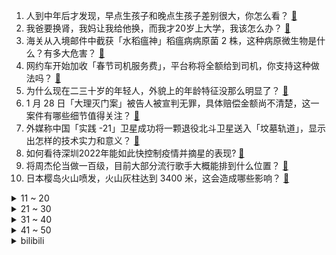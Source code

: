 1. 人到中年后才发现，早点生孩子和晚点生孩子差别很大，你怎么看？ [:link:](https://www.zhihu.com/question/487446731)
2. 我爸要换肾，我妈让我给他换，而我才20岁上大学，我该怎么办？ [:link:](https://www.zhihu.com/question/513647799)
3. 海关从入境邮件中截获「水稻瘟神」稻瘟病病原菌 2 株，这种病原微生物是什么？有多大危害？ [:link:](https://www.zhihu.com/question/513667520)
4. 网约车开始加收「春节司机服务费」，平台称将全额给到司机，你支持这种做法吗？ [:link:](https://www.zhihu.com/question/513837686)
5. 为什么现在二三十岁的年轻人，外貌上的年龄特征没那么明显了？ [:link:](https://www.zhihu.com/question/495295446)
6. 1 月 28 日「大理灭门案」被告人被宣判无罪，具体赔偿金额尚不清楚，这一案件有哪些细节值得关注？ [:link:](https://www.zhihu.com/question/513816627)
7. 外媒称中国「实践 -21」卫星成功将一颗退役北斗卫星送入「坟墓轨道」，显示出怎样的技术实力和意义？ [:link:](https://www.zhihu.com/question/513763435)
8. 如何看待深圳2022年能如此快控制疫情并摘星的表现? [:link:](https://www.zhihu.com/question/513399853)
9. 将周杰伦当做一百级，目前大部分流行歌手大概能排到什么位置？ [:link:](https://www.zhihu.com/question/513796694)
10. 日本樱岛火山喷发，火山灰柱达到 3400 米，这会造成哪些影响？ [:link:](https://www.zhihu.com/question/513840753)
<details>
<summary>11 ~ 20</summary>

11. 2021 全球奢侈品牌价值榜出炉，排在前三的依次是保时捷、GUCCI、路易威登，反映了哪些现象和趋势？ [:link:](https://www.zhihu.com/question/513468722)
12. 如何评价《开端》中的「快乐一哥」？ [:link:](https://www.zhihu.com/question/512387634)
13. 为什么其他生物看到同类尸体不会害怕，而人类看到同类的尸体会害怕? [:link:](https://www.zhihu.com/question/513423431)
14. 晚上睡不着和熬夜有区别吗？ [:link:](https://www.zhihu.com/question/321319806)
15. 2021年广州GDP2.82 万亿，与重庆第四城之争保持领先，这意味着什么？ [:link:](https://www.zhihu.com/question/513314942)
16. 你收集过哪些伤感的文案呢? [:link:](https://www.zhihu.com/question/503317121)
17. 李白的《赠汪伦》，记得以前学过最后一句是“不及汪伦赠我情”，为什么现在的书改成了“不及汪伦送我情”？ [:link:](https://www.zhihu.com/question/484553238)
18. 现在台湾艺人在大陆怎么都不火了？ [:link:](https://www.zhihu.com/question/37736410)
19. 如何看待小米副总裁常程因个人原因离职？ [:link:](https://www.zhihu.com/question/513845265)
20. 国家卫健委再次提出明确要求「不得随意禁止外地群众返乡过年」，还有哪些信息值得关注？ [:link:](https://www.zhihu.com/question/513962090)
</details>
<details>
<summary>21 ~ 30</summary>

21. 《爱情公寓》中唐悠悠用 18 张信用卡相互还债保持平衡的方式科学吗？ [:link:](https://www.zhihu.com/question/305943446)
22. 《开端》中王萌萌遭遇猥亵跳车却反被网暴，现实拥有「舆论中先手优势」的我们应该如何理性吃瓜理性发言呢？ [:link:](https://www.zhihu.com/question/513926902)
23. Windows 10 有哪些值得推荐的必装软件？ [:link:](https://www.zhihu.com/question/35088093)
24. 初三寒假应该怎样复习中考数学？ [:link:](https://www.zhihu.com/question/512394356)
25. 有没有什么好看的不易翻车的美甲款式？ [:link:](https://www.zhihu.com/question/441076691)
26. 怎么判断自己有没有城府？ [:link:](https://www.zhihu.com/question/275606514)
27. 看央视春晚分15亿，如何摇到更多红包和好物？ [:link:](https://www.zhihu.com/question/513816216)
28. 想学计算机太贪心了怎么办? [:link:](https://www.zhihu.com/question/513721585)
29. 什么样的恋爱不长久？ [:link:](https://www.zhihu.com/question/486858585)
30. 新教师因出校门太晚被门卫大骂，应该怎样合理处理？ [:link:](https://www.zhihu.com/question/437746865)
</details>
<details>
<summary>31 ~ 40</summary>

31. 《请回答1988》里的德善妈妈和德善爸爸真的不爱德善吗? [:link:](https://www.zhihu.com/question/407479441)
32. 美国海军证实「网传 F-35C 南海“入水”图为真」，这些照片视频是谁泄露的？透露了哪些信息？ [:link:](https://www.zhihu.com/question/513938964)
33. 深爱过一个人能放下吗？ [:link:](https://www.zhihu.com/question/509503807)
34. 有什么适合干皮的好用面霜吗？ [:link:](https://www.zhihu.com/question/507219447)
35. 有哪些文艺片看过一直念念不忘? [:link:](https://www.zhihu.com/question/303159677)
36. 对于游戏的策划和制作，“经验”真的有用吗？ [:link:](https://www.zhihu.com/question/503968938)
37. 怎样才能忘记一个深爱过的人？ [:link:](https://www.zhihu.com/question/513177161)
38. 有没有甜甜的古言小说？ [:link:](https://www.zhihu.com/question/505245654)
39. 如何评价《大侦探》第七季先导片《超前聚会之侦探老友记》？ [:link:](https://www.zhihu.com/question/513795911)
40. 为什么普通人穿汉服不会那么好看？ [:link:](https://www.zhihu.com/question/504601321)
</details>
<details>
<summary>41 ~ 50</summary>

41. 为什么马丽的发展不如贾玲？ [:link:](https://www.zhihu.com/question/459059707)
42. 摇滚乐怎么具体分类？ [:link:](https://www.zhihu.com/question/48158390)
43. 你能想到最弱的超能力是什么？ [:link:](https://www.zhihu.com/question/399859955)
44. 高中不努力怎么办？ [:link:](https://www.zhihu.com/question/510724451)
45. 高一女生学理还是学文? [:link:](https://www.zhihu.com/question/513928452)
46. 我尝试了许多方法都无法忘记她，而且还是很喜欢，我该怎么办？ [:link:](https://www.zhihu.com/question/513895778)
47. 早 C 晚 A 风很大，但用 VC 脸容易变黄，该怎么办？ [:link:](https://www.zhihu.com/question/320451411)
48. 什么时候能没有自卑感？ [:link:](https://www.zhihu.com/question/509556117)
49. 《原神》中哥哥既然有了一次旅行，为什么江湖却没有留下他的传说？ [:link:](https://www.zhihu.com/question/510415997)
50. 有没有那种既沙雕又搞怪的朋友圈文案？ [:link:](https://www.zhihu.com/question/358561446)
</details><details>
<summary>bilibili</summary>

1. ？ [:link:](//www.bilibili.com/video/BV1QY411b7Kf)
2. 【罗翔】高压锅恐惧症？《开端》中的法律问题 [:link:](//www.bilibili.com/video/BV1JR4y1u7fQ)
3. 谢谢你，火柴人！ [:link:](//www.bilibili.com/video/BV1cZ4y1Z7sx)
4. 做了一个27000000毫安的超大巨型充电宝！ [:link:](//www.bilibili.com/video/BV1a44y1s7gJ)
5. 我爹说 没有小姑娘会拒绝这个 [:link:](//www.bilibili.com/video/BV1o5411f7Lc)
6. 《 转 发 家 庭 群 》 [:link:](//www.bilibili.com/video/BV1xS4y1L78H)
7. 我用50天的时间，一条命一双手一口气通关造梦西游3！ [:link:](//www.bilibili.com/video/BV18m4y1S7uk)
8. 王者新春贺岁片| 一个快递，引发易烊千玺、杨幂、李现、张大仙接力的连环奇遇！ [:link:](//www.bilibili.com/video/BV1w44y1s7Mr)
9. 网络热门爆款鉴定22 [:link:](//www.bilibili.com/video/BV1Xq4y1C7Uj)
10. 尬聊02丨百大UP和顶级大佬，互不认识强行聊天有多尬? [:link:](//www.bilibili.com/video/BV14T4y1y7o9)
<details>
<summary>11 ~ 20</summary>

11. 自制伍六七第四季3 [:link:](//www.bilibili.com/video/BV1yS4y1L7dz)
12. 《只 要 是 日 语 就 画 风 突 变》 [:link:](//www.bilibili.com/video/BV1jL411F7rz)
13. 找狗游戏 [:link:](//www.bilibili.com/video/BV1ZS4y1C7iY)
14. 喔！我直接把PUBG的飞机炸了！！【BUG快乐阴人流#5】 [:link:](//www.bilibili.com/video/BV1ZP4y1P7M6)
15. 《马路旁的沙发修改了知觉》 [:link:](//www.bilibili.com/video/BV1NL411F7kS)
16. 【洛天依】梦里啥都有 [:link:](//www.bilibili.com/video/BV1iF411n7wg)
17. 这游戏让我深刻明白了宗教的可怕！《以撒的结合》究竟讲述了什么？ [:link:](//www.bilibili.com/video/BV15L4y1t7Uy)
18. 苏联人为何要在法国干绑票？【小约翰】 [:link:](//www.bilibili.com/video/BV1c34y127nL)
19. 一个都不能少！ [:link:](//www.bilibili.com/video/BV1Wq4y1w7DQ)
20. 2022崩坏3新春会 ·「"年"接一切」 [:link:](//www.bilibili.com/video/BV1cF411W75Q)
</details>
<details>
<summary>21 ~ 30</summary>

21. 医生：想迅速瘦40斤？没问题！（拔刀 [:link:](//www.bilibili.com/video/BV1LZ4y1Z7Uz)
22. 嘴角疯狂上扬！一月新番也太懂阿宅了吧【新番咋了】 [:link:](//www.bilibili.com/video/BV1HS4y1L7yq)
23. 原来他真的存在！！！ [:link:](//www.bilibili.com/video/BV13q4y1w75s)
24. 【鬼谷说】肌肉演化史：上古洪荒之力 [:link:](//www.bilibili.com/video/BV1U3411h7ZQ)
25. 在法国难得一见的山楂，却是一道抹不掉的家乡红 [:link:](//www.bilibili.com/video/BV11m4y1f7kj)
26. 南方小妞第一次到东北搓澡，害羞了！ [:link:](//www.bilibili.com/video/BV1SR4y1K7Hs)
27. 过年时你的家人都在干什么 [:link:](//www.bilibili.com/video/BV1VY41187Hg)
28. 转发给你抽到钟离的朋友 [:link:](//www.bilibili.com/video/BV1NT4y1y7GM)
29. 【开端】刘鹏角色曲：⚡你 们 都 是 大 好 人⚡ [:link:](//www.bilibili.com/video/BV1DP4y177MY)
30. 你要和鹿鸣一起打雪仗吗？ [:link:](//www.bilibili.com/video/BV1fS4y1o7EL)
</details>
<details>
<summary>31 ~ 40</summary>

31. 韩国奥运冠军成为中国人，从此他就是身披五星红旗的中国人了 [:link:](//www.bilibili.com/video/BV1NR4y1T7Dr)
32. 大家好我是Rookie 今天正式入驻B站啦！ [:link:](//www.bilibili.com/video/BV1Lb4y1n7dL)
33. 2022迦勒底新春会 [:link:](//www.bilibili.com/video/BV1BF411p7Ug)
34. 【皮肤展示】不知火全新云莱逸梦系列限定皮肤「露玉琳琅」 [:link:](//www.bilibili.com/video/BV1Lq4y1C7Z3)
35. 巨大活体杀人蟹，苦等了一年多，它果然没让我失望 [:link:](//www.bilibili.com/video/BV19q4y1C71f)
36. 不要叫我权志龙 [:link:](//www.bilibili.com/video/BV1cT4y1y7UH)
37. 云堇：这一刻，我仿佛置身于宇宙中心。 [:link:](//www.bilibili.com/video/BV19r4y1e7sB)
38. 老师是如何发现学生谈恋爱的 [:link:](//www.bilibili.com/video/BV1QY411b7Hj)
39. 红 包 拿 好 [:link:](//www.bilibili.com/video/BV1pL411F7wd)
40. 第一次读评论！很紧张！ [:link:](//www.bilibili.com/video/BV1d44y1s75y)
</details>
<details>
<summary>41 ~ 50</summary>

41. 《人类随地大小变》 [:link:](//www.bilibili.com/video/BV1o5411f7Zh)
42. 吃路边摊最怕的事发生了！城管来了 [:link:](//www.bilibili.com/video/BV1za411m7hm)
43. 听说在猫咪的世界里主人出门就是去打猎去了 [:link:](//www.bilibili.com/video/BV1oP4y1P7Av)
44. 让男朋友一个人看美女视频，偷偷把素材变成我自己… [:link:](//www.bilibili.com/video/BV1vb4y1E7mk)
45. 2022国产古偶盘点！全员流量，疯狂内卷！ [:link:](//www.bilibili.com/video/BV1Mq4y1h7gj)
46. 【时代少年团】TNT红包大作战 [:link:](//www.bilibili.com/video/BV1vb4y1E7CL)
47. 《开端》烂尾上热搜？我不同意！详细解说国产剧《开端》大结局 [:link:](//www.bilibili.com/video/BV1HR4y1u78R)
48. “有的人天生就是主角” [:link:](//www.bilibili.com/video/BV1NS4y1Z7so)
49. 坐车临时身份证！ [:link:](//www.bilibili.com/video/BV1iT4y1y7H1)
50. 不方便多说，今晚蹦迪，地点给我 [:link:](//www.bilibili.com/video/BV1TR4y1T7VU)
</details>
<details>
<summary>51 ~ 60</summary>

51. 并非日更的【今日推荐】 [:link:](//www.bilibili.com/video/BV11q4y1c71P)
52. 串联瓶养蜂法/无接触式养蜂 [:link:](//www.bilibili.com/video/BV1Ra41117CV)
53. 首先咱脑子得跟上嘴 [:link:](//www.bilibili.com/video/BV1Pq4y1F7ay)
54. 【开端】“如果这么拍，那不得封神啊！？” [:link:](//www.bilibili.com/video/BV1Ba411m7Eo)
55. 庾记厕所串串  厨子探店¥353 [:link:](//www.bilibili.com/video/BV1R5411f7in)
56. 这是一段连神都羡慕的友谊 [:link:](//www.bilibili.com/video/BV1mS4y1o7ik)
57. 鉴定网络热门艺术（15） [:link:](//www.bilibili.com/video/BV1AR4y1u7nj)
58. 2022原神拜年纪 [:link:](//www.bilibili.com/video/BV1uP4y1N7cq)
59. 别人不告诉你的练字小技巧 [:link:](//www.bilibili.com/video/BV1W3411h792)
60. 【军哥】我 结 婚 啦 [:link:](//www.bilibili.com/video/BV1y3411h7TW)
</details>
<details>
<summary>61 ~ 70</summary>

61. 第一次装修，能被坑多惨？｜装修大哥，你睡了吗？我睡不着 [:link:](//www.bilibili.com/video/BV1tu41117jn)
62. 谨防成年人的坑蒙拐骗！ [:link:](//www.bilibili.com/video/BV1s44y1s71G)
63. 据说在一只活鸡面前画一条直线，它就会被定住！这是真的吗？小伙被这只鸡搞生气了！于是... [:link:](//www.bilibili.com/video/BV19S4y1o74N)
64. 《阶段成果》：游戏科学虎年贺岁小短片 [:link:](//www.bilibili.com/video/BV1844y1s7Nk)
65. 老爸：" 敢养猫就给你丢出去 " [:link:](//www.bilibili.com/video/BV1Z44y157re)
66. 《飞吧》 [:link:](//www.bilibili.com/video/BV1rF411n7Es)
67. 最近，国外最近流行这个“怼人神句” [:link:](//www.bilibili.com/video/BV1Am4y1f7eF)
68. 帮老弟彻底戒网瘾 [:link:](//www.bilibili.com/video/BV1Aq4y1w7DM)
69. 这才是兔子对车厘子的真正理解 [:link:](//www.bilibili.com/video/BV1Tq4y1w7Ps)
70. 【开端小江警官】在B站上搜自己竟然看到了……… [:link:](//www.bilibili.com/video/BV1xu411R7Qk)
</details>
<details>
<summary>71 ~ 80</summary>

71. ［理科生的浪漫］用物理实验材料Al2O3做成项链送女朋友 [:link:](//www.bilibili.com/video/BV1Rm4y1Z7N7)
72. 总书记温暖的牵挂，这一幕幕在云南的画面真暖心！ [:link:](//www.bilibili.com/video/BV1dm4y1Z7D9)
73. 【原神】国家队申请出战！「京剧老生」再唱《神女劈观》feel大不同！！ [:link:](//www.bilibili.com/video/BV1p44y1s7z1)
74. 救命！这一块也太心动了吧！一颦一笑清纯又少女  封面不如视频系列 [:link:](//www.bilibili.com/video/BV1cL4y1x7oz)
75. 大庆赶海，退潮后发现一只比拳头还要大的猫眼螺，还有大个蛏子 [:link:](//www.bilibili.com/video/BV1Fb4y1E7ZC)
76. 推给我干嘛？推给白敬亭啊！ [:link:](//www.bilibili.com/video/BV1EZ4y1Z76S)
77. 后来他成了许多逐梦者憧憬的光与前辈叹服的存在‖羽生结弦 [:link:](//www.bilibili.com/video/BV1KP4y1N7WG)
78. 大家好，我是白宇帆，不是那个“怨种”刘鹏，我来B站啦！ [:link:](//www.bilibili.com/video/BV1KL411F7cF)
79. 【特效向】全明星の新年篇 [:link:](//www.bilibili.com/video/BV1FF411p7hu)
80. 《全 村 造 车》 ：能飞，只能飞一点点... [:link:](//www.bilibili.com/video/BV1jm4y1f7Au)
</details>
<details>
<summary>81 ~ 90</summary>

81. 【STN快报第六季19】斯宾塞与科迪克，你会选择哪位当你的老板？ [:link:](//www.bilibili.com/video/BV16a41117WH)
82. [DIO]我把dio爷做成了搅碎器，来给大家拜年了ヾ(＾。^*) [:link:](//www.bilibili.com/video/BV11S4y1L7DF)
83. 爷爷做的机箱，一辈子也用不坏~ [:link:](//www.bilibili.com/video/BV1o34y117bY)
84. 陪铲屎官走南闯关的猫，今天和刘德华 华哥一起给大家送虎年祝福啦 [:link:](//www.bilibili.com/video/BV1SF411n7Mc)
85. 《圣经理发店》 [:link:](//www.bilibili.com/video/BV1Pq4y1h7t6)
86. “因为太可爱 所以忘了长腿了” [:link:](//www.bilibili.com/video/BV12F411n7Y1)
87. 福建东山岛赶海 [:link:](//www.bilibili.com/video/BV1b44y1p7v1)
88. 在亲戚面前，b站被我说成了食品厂 [:link:](//www.bilibili.com/video/BV1HL4y1x7wu)
89. 可能鞭炮也有自己的想法吧 [:link:](//www.bilibili.com/video/BV1b44y1p7NE)
90. 心理被拿捏得死死的 [:link:](//www.bilibili.com/video/BV1Ya411m7uM)
</details>
<details>
<summary>91 ~ 100</summary>

91. 我和小熊饼干，一定很难选吧❤，嘉心糖怒唱《嘉心饼干》！ [:link:](//www.bilibili.com/video/BV1jb4y1E7kM)
92. 这样借钱（谁敢）不还？ [:link:](//www.bilibili.com/video/BV1fm4y1Z7UJ)
93. 腾格尔&洛天依《梦里啥都有之不做梦也能有》 [:link:](//www.bilibili.com/video/BV1ER4y1T7Dr)
94. 【三国杀X冰舞】云归皓月·祁山傲雪亮乾坤 [:link:](//www.bilibili.com/video/BV1v34y117Yt)
95. B站首发！从酒店员工到两项世界纪录保持者，其实我只想做回我自己！ [:link:](//www.bilibili.com/video/BV18b4y1E72i)
96. 【原神/手书】YELLOW【达达利亚中心】 [:link:](//www.bilibili.com/video/BV1aP4y1N7u3)
97. 没文化的我只能说一句“卧槽”！ [:link:](//www.bilibili.com/video/BV1M3411a7TE)
98. 不 是 不 豹 [:link:](//www.bilibili.com/video/BV17u41117no)
99. 来看看我归国的第一顿美食 [:link:](//www.bilibili.com/video/BV1JL4y1x7Y6)
100. 千古名场面！林冲终于不再忍了！最燃打戏之一！《水浒传》P6（风雪山神庙） [:link:](//www.bilibili.com/video/BV1U34y117g8)
</details></details>